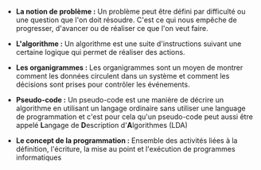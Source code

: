 

- **La notion de problème :**  Un problème peut être défini par difficulté ou une question que l'on doit résoudre. C'est ce qui nous empêche de progresser, d'avancer ou de réaliser ce que l'on veut faire.

- **L'algorithme :** Un algorithme est une suite d'instructions suivant une certaine logique qui permet de réaliser des actions.

- **Les organigrammes :** Les organigrammes sont un moyen de montrer comment les données circulent dans un système et comment les décisions sont prises pour contrôler les événements.

- **Pseudo-code :** Un pseudo-code est une manière de décrire un algorithme en utilisant un langage ordinaire sans utiliser une language de programmation et c'est pour cela qu'un pseudo-code peut aussi être appelé **L**angage de **D**escription d'**A**lgorithmes (LDA)

- **Le concept de la programmation :** Ensemble des activités liées à la définition, l'écriture, la mise au point et l'exécution de programmes informatiques